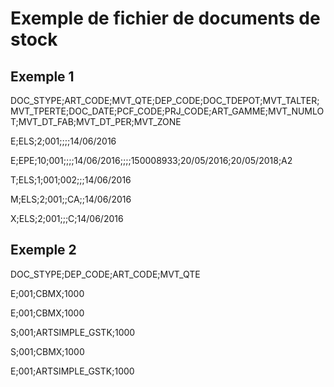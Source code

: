 # Exemple de fichier de documents de stock
## Exemple 1


DOC\_STYPE;ART\_CODE;MVT\_QTE;DEP\_CODE;DOC\_TDEPOT;MVT\_TALTER;MVT\_TPERTE;DOC\_DATE;PCF\_CODE;PRJ\_CODE;ART\_GAMME;MVT\_NUMLOT;MVT\_DT\_FAB;MVT\_DT\_PER;MVT\_ZONE


E;ELS;2;001;;;;14/06/2016


E;EPE;10;001;;;;14/06/2016;;;;150008933;20/05/2016;20/05/2018;A2


T;ELS;1;001;002;;;14/06/2016


M;ELS;2;001;;CA;;14/06/2016


X;ELS;2;001;;;C;14/06/2016


## Exemple 2


DOC\_STYPE;DEP\_CODE;ART\_CODE;MVT\_QTE


E;001;CBMX;1000


E;001;CBMX;1000


S;001;ARTSIMPLE\_GSTK;1000


S;001;CBMX;1000


E;001;ARTSIMPLE\_GSTK;1000


